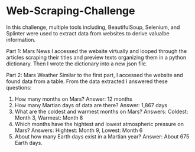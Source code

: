 # Web-Scraping-Challenge

In this challenge, multiple tools including, BeautifulSoup, Selenium, and Splinter were used to extract data from websites to derive valualbe information.

Part 1: Mars News
I accessed the website virtually and looped through the articles scraping their titles and preview texts organizing them in a python dictionary. Then I wrote the dictionary into a new json file. 

Part 2: Mars Weather
Similar to the first part, I accessed the website and found data from a table. From the data extracted I answered these questions:

1. How many months on Mars? Answer: 12 months
2. How many Martian days of data are there? Answer: 1,867 days
3. What are the coldest and warmest months on Mars? Answers: Coldest: Month 3, Warmest: Month 8
4. Which months have the hightest and lowest atmospheric pressure on Mars? Answers: Hightest: Month 9, Lowest: Month 6
5. About how many Earth days exist in a Martian year? Answer: About 675 Earth days.
